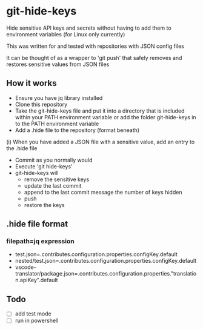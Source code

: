 # git-hide-keys
Hide sensitive API keys and secrets without having to add them to environment variables (for Linux only currently)

This was written for and tested with repositories with JSON config files

It can be thought of as a wrapper to 'git push' that safely removes and restores sensitive values from JSON files

## How it works
- Ensure you have jq library installed
- Clone this repository
- Take the git-hide-keys file and put it into a directory that is included within your PATH environment variable or add the folder git-hide-keys in to the PATH environment variable
- Add a .hide file to the repository (format beneath)

(i) When you have added a JSON file with a sensitive value, add an entry to the .hide file

- Commit as you normally would
- Execute 'git hide-keys'
- git-hide-keys will
  - remove the sensitive keys
  - update the last commit
  - append to the last commit message the number of keys hidden
  - push
  - restore the keys

## .hide file format
### filepath=jq expression
- test.json=.contributes.configuration.properties.configKey.default
- nested/test.json=.contributes.configuration.properties.configKey.default
- vscode-translator/package.json=.contributes.configuration.properties."translation.apiKey".default

## Todo
- [ ] add test mode
- [ ] run in powershell
